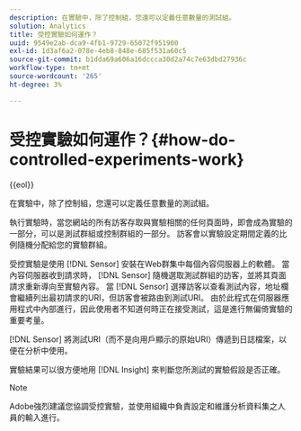 ```yaml
---
description: 在實驗中，除了控制組，您還可以定義任意數量的測試組。
solution: Analytics
title: 受控實驗如何運作？
uuid: 9549e2ab-dca9-4fb1-9729-65072f951900
exl-id: 1d3af6a2-078e-4eb8-848e-685f531a60c5
source-git-commit: b1dda69a606a16dccca30d2a74c7e63dbd27936c
workflow-type: tm+mt
source-wordcount: '265'
ht-degree: 3%

---
```


# 受控實驗如何運作？{#how-do-controlled-experiments-work}

{{eol}}

在實驗中，除了控制組，您還可以定義任意數量的測試組。

執行實驗時，當您網站的所有訪客存取與實驗相關的任何頁面時，即會成為實驗的一部分，可以是測試群組或控制群組的一部分。 訪客會以實驗設定期間定義的比例隨機分配給您的實驗群組。

受控實驗是使用 [!DNL Sensor] 安裝在Web群集中每個內容伺服器上的軟體。 當內容伺服器收到請求時， [!DNL Sensor] 隨機選取測試群組的訪客，並將其頁面請求重新導向至實驗內容。 當 [!DNL Sensor] 選擇訪客以查看測試內容，地址欄會繼續列出最初請求的URI，但訪客會被路由到測試URI。 由於此程式在伺服器應用程式中內部進行，因此使用者不知道何時正在接受測試，這是進行無偏倚實驗的重要考量。

[!DNL Sensor] 將測試URI（而不是向用戶顯示的原始URI）傳遞到日誌檔案，以便在分析中使用。

實驗結果可以很方便地用 [!DNL Insight] 來判斷您所測試的實驗假設是否正確。

>[!NOTE]
>
>Adobe強烈建議您協調受控實驗，並使用組織中負責設定和維護分析資料集之人員的輸入進行。
